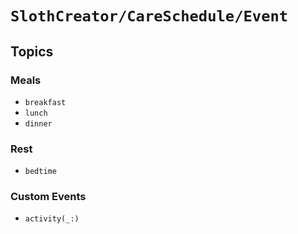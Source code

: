 # ``SlothCreator/CareSchedule/Event``

## Topics

### Meals

- ``breakfast``
- ``lunch``
- ``dinner``

### Rest

- ``bedtime``

### Custom Events

- ``activity(_:)``
